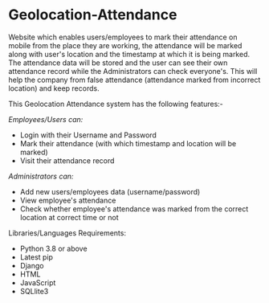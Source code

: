 # Geolocation-Attendance

Website which enables users/employees to mark their attendance on mobile from the place they are working, the attendance will be marked along with user's location and the timestamp at which it is being marked. The attendance data will be stored and the user can see their own attendance record while the Administrators can check everyone's. This will help the company from false attendance (attendance marked from incorrect location) and keep records.

This Geolocation Attendance system has the following features:- 

*Employees/Users can:*
* Login with their Username and Password
* Mark their attendance (with which timestamp and location will be marked)
* Visit their attendance record

*Administrators can:*
* Add new users/employees data (username/password)
* View employee's attendance
* Check whether employee's attendance was marked from the correct location at correct time or not


Libraries/Languages Requirements:

* Python 3.8 or above
* Latest pip
* Django
* HTML
* JavaScript
* SQLlite3
